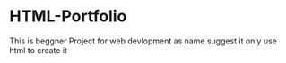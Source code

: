 # HTML-Portfolio
This is beggner Project for web devlopment
as name suggest it only use html to create it 
